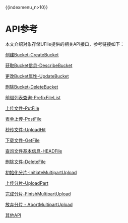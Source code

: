{{indexmenu_n>10}}

# API参考

本文介绍对象存储UFile提供的相关API接口，参考链接如下：

[创建Bucket-CreateBucket](https://docs.ucloud.cn/api/ufile-api/create_bucket)

[获取Bucket信息-DescribeBucket](https://docs.ucloud.cn/api/ufile-api/describe_bucket)

[更改Bucket属性-UpdateBucket](https://docs.ucloud.cn/api/ufile-api/update_bucket)

[删除Bucket-DeleteBucket](https://docs.ucloud.cn/api/ufile-api/delete_bucket)

[前缀列表查询-PrefixFileList](https://docs.ucloud.cn/api/ufile-api/prefix_file_list)

[上传文件-PutFile](https://docs.ucloud.cn/api/ufile-api/put_file)

[表单上传-PostFile](https://docs.ucloud.cn/api/ufile-api/post_file)

[秒传文件-UploadHit](https://docs.ucloud.cn/api/ufile-api/upload_hit)

[下载文件-GetFile](https://docs.ucloud.cn/api/ufile-api/get_file)

[查询文件基本信息-HEADFile](https://docs.ucloud.cn/api/ufile-api/head_file)

[删除文件-DeleteFile](https://docs.ucloud.cn/api/ufile-api/delete_file)

[初始化分片-InitiateMultipartUpload](https://docs.ucloud.cn/api/ufile-api/initiate_multipart_upload)

[上传分片-UploadPart](https://docs.ucloud.cn/api/ufile-api/upload_part)

[完成分片-FinishMultipartUpload](https://docs.ucloud.cn/api/ufile-api/finish_multipart_upload)

[放弃分片 - AbortMultipartUpload](https://docs.ucloud.cn/api/ufile-api/abort_multipart_upload)

[其他API](https://docs.ucloud.cn/api/ufile-api/index)

